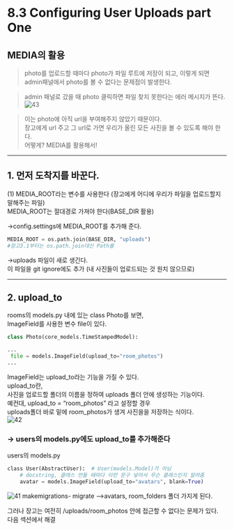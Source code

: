 # 8.3 Configuring User Uploads part One  

## MEDIA의 활용  

> photo를 업로드할 때마다 photo가 파일 루트에 저장이 되고, 이렇게 되면 admin패널에서 photo를 볼 수 없다는 문제점이 발생한다.  

> admin 패널로 갔을 때 photo 클릭하면 파일 찾지 못한다는 에러 메시지가 뜬다.  
![43](https://user-images.githubusercontent.com/59404684/90905988-ed959d80-e40b-11ea-8079-97503efa7faa.PNG)

> 이는 photo에 아직 url을 부여해주지 않았기 때문이다.  
> 장고에게 url 주고 그 url로 가면 우리가 올린 모든 사진을 볼 수 있도록 해야 한다.  
어떻게? MEDIA를 활용해서!

<hr/>

## 1. 먼저 도착지를 바꾼다.       
(1) MEDIA_ROOT라는 변수를 사용한다  (장고에게 어디에 우리가 파일을 업로드할지 말해주는 파일)  
   MEDIA_ROOT는 절대경로 가져야 한다(BASE_DIR 활용)

->config.settings에 MEDIA_ROOT를 추가해 준다.

```python
MEDIA_ROOT = os.path.join(BASE_DIR, "uploads")
#장고3.1부터는 os.path.join대신 Path를 
```

  
->uploads 파일이 새로 생긴다.  
이 파일을 git ignore에도 추가  (내 사진들이 업로드되는 것 원치 않으므로)

<hr/>

## 2. upload_to
   rooms의 models.py 내에 있는 class Photo를 보면,  
   ImageField를 사용한 변수 file이 있다.
   ```python
   class Photo(core_models.TimeStampedModel):

...
    file = models.ImageField(upload_to="room_photos")
...
  
   ```
   
   ImageField는 upload_to라는 기능을 가질 수 있다.  
   upload_to란,   
   사진을 업로드할 폴더의 이름을 정하여 uploads 폴더 안에 생성하는 기능이다.   
   예컨대, upload_to = “room_photos” 라고 설정할 경우  
   uploads폴더 바로 밑에 room_photos가 생겨 사진을을 저장하는 식이다.  
   ![42](https://user-images.githubusercontent.com/59404684/90907639-2e8eb180-e40e-11ea-9354-bf3a88f6c8a3.PNG)

### -> users의 models.py에도 upload_to를 추가해준다   


users의 models.py

```python
class User(AbstractUser):  # User(models.Model)가 아님
    # docstring, 클래스 만들 때마다 이런 문구 넣어서 무슨 클래스인지 알려줌
    avatar = models.ImageField(upload_to="avatars", blank=True)

```

![41](https://user-images.githubusercontent.com/59404684/90907636-2d5d8480-e40e-11ea-919d-0df2036971d4.PNG)
makemigrations- migrate
-->avatars, room_folders 폴더 가지게 된다.

그러나 장고는 여전히 /uploads/room_photos 안에 접근할 수 없다는 문제가 있다.  
다음 섹션에서 해결
